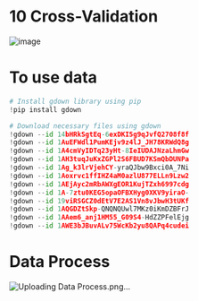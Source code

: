 # 10 Cross-Validation

![image](https://github.com/Snossy123/Artificial-Intelligence-Software-For-Diagnosis-Of-Cardiovascular-Diseases/assets/61948065/3a71a8cc-a3c2-4e99-ba26-9b29e33f9dd5)

# To use data

```python
# Install gdown library using pip
!pip install gdown

# Download necessary files using gdown
!gdown --id 14bHRkSgtEq-6exDKI5g9qJvfQ2708f8f
!gdown --id 1AuEFWdl1PumKEjv9z4lJ_JH78KRWdQ8g
!gdown --id 1A4cmVyIDTq23yHt-8IeIUDAJNzaLhmGw
!gdown --id 1AH3tuqJuKxZGPl2S6FBUD7KSmQbDUNPa
!gdown --id 1Ag_k3lrVjehCY-yraQJbw9Bxci0A_7Ni
!gdown --id 1Aoxrvc1ffIHZ4aM0azlU877ELLn9Lzw2
!gdown --id 1AEjAyc2mRbAWXgEOR1KujTZxh6997cdg
!gdown --id 1A-7ztu0KEG5opaOFBXHyg0XKV9yiraO-
!gdown --id 19viRSGCZ0dEtV7E2AS1Vn8vJbwH3tUKf
!gdown --id 1AQGDZtSkp-QNQNQUwl7MKz0iKmDZBFrJ
!gdown --id 1AAem6_anj1HM55_G09S4-HdZZPFelEjg
!gdown --id 1AWE3bJBuvALv75WcKb2yu8QAPq4cudei

```

# Data Process
![Uploading Data Process.png…]()



